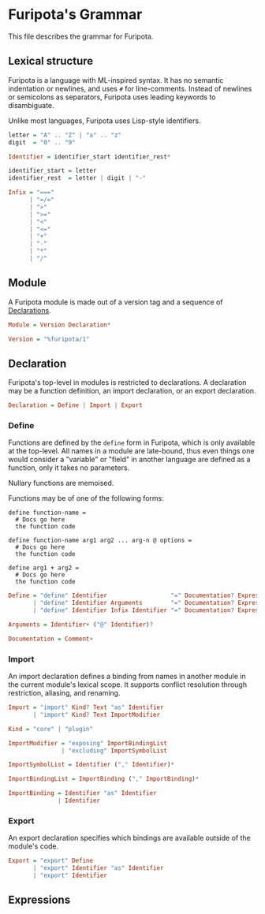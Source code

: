 # Furipota's Grammar

This file describes the grammar for Furipota.


## Lexical structure

Furipota is a language with ML-inspired syntax. It has no semantic indentation or newlines, and uses `#` for line-comments. Instead of newlines or semicolons as separators, Furipota uses leading keywords to disambiguate.

Unlike most languages, Furipota uses Lisp-style identifiers.

```hs
letter = "A" .. "Z" | "a" .. "z"
digit  = "0" .. "9"

Identifier = identifier_start identifier_rest*

identifier_start = letter
identifier_rest  = letter | digit | "-"

Infix = "==="
      | "=/="
      | ">"
      | ">="
      | "<"
      | "<="
      | "+"
      | "-"
      | "*"
      | "/"
```


## Module

A Furipota module is made out of a version tag and a sequence of [Declarations](#declaration).

```hs
Module = Version Declaration*

Version = "%furipota/1"
```


## Declaration

Furipota's top-level in modules is restricted to declarations. A declaration may be a function definition, an import declaration, or an export declaration.

```hs
Declaration = Define | Import | Export
```


### Define

Functions are defined by the `define` form in Furipota, which is only available at the top-level. All names in a module are late-bound, thus even things one would consider a "variable" or "field" in another language are defined as a function, only it takes no parameters.

Nullary functions are memoised.

Functions may be of one of the following forms:

```dylan
define function-name =
  # Docs go here
  the function code

define function-name arg1 arg2 ... arg-n @ options =
  # Docs go here
  the function code

define arg1 + arg2 =
  # Docs go here
  the function code
```

```hs
Define = "define" Identifier                  "=" Documentation? Expression
       | "define" Identifier Arguments        "=" Documentation? Expression
       | "define" Identifier Infix Identifier "=" Documentation? Expression

Arguments = Identifier+ ("@" Identifier)?

Documentation = Comment+
```


### Import

An import declaration defines a binding from names in another module in the current module's lexical scope. It supports conflict resolution through restriction, aliasing, and renaming.


```hs
Import = "import" Kind? Text "as" Identifier
       | "import" Kind? Text ImportModifier

Kind = "core" | "plugin"

ImportModifier = "exposing" ImportBindingList
               | "excluding" ImportSymbolList

ImportSymbolList = Identifier ("," Identifier)*

ImportBindingList = ImportBinding ("," ImportBinding)*

ImportBinding = Identifier "as" Identifier
              | Identifier
```


### Export

An export declaration specifies which bindings are available outside of the module's code.

```hs
Export = "export" Define
       | "export" Identifier "as" Identifier
       | "export" Identifier
```


## Expressions


